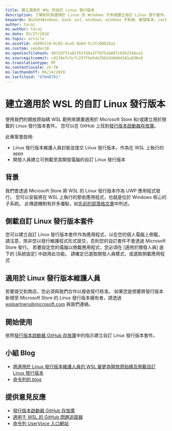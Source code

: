 ```yaml
---
title: 建立適用於 WSL 的自訂 Linux 發行版本
description: 了解如何為適用於 Linux 的 Windows 子系統建立自訂 Linux 發行套件。
keywords: BashOnWindows、bash、wsl、windows、windows 子系統、散發版本、custom
author: taraj
ms.author: taraj
ms.date: 03/27/2018
ms.topic: article
ms.assetid: a5095219-0c82-4ce5-9a6d-5c2fc00835a3
ms.custom: seodec18
ms.openlocfilehash: 4072df5fa81f65fd9a3ff875ab887c03b234bce1
ms.sourcegitcommit: cd239efc5c7c25ffbe5de25b2438d44181a838a9
ms.translationtype: MT
ms.contentlocale: zh-TW
ms.lasthandoff: 06/14/2019
ms.locfileid: "67040781"
---
```

# <a name="creating-a-custom-linux-distro-for-wsl"></a>建立適用於 WSL 的自訂 Linux 發行版本

使用我們的開放原始碼 WSL 範例來建置適用於 Microsoft Store 和/或建立用於側載的 Linux 發行版本套件。 您可以在 GitHub 上找到[發行版本啟動器存放庫](https://github.com/Microsoft/WSL-DistroLauncher)。

此專案會啟用:
* Linux 發行版本維護人員封裝並提交 Linux 發行版本，作為在 WSL 上執行的 appx
* 開發人員建立可側載至其開發電腦的自訂 Linux 發行版本

## <a name="background"></a>背景
我們會透過 Microsoft Store  將 WSL 的 Linux 發行版本作為 UWP 應用程式發行。 您可以安裝將在 WSL 上執行的那些應用程式，也就是位於 Windows 核心的子系統。 此傳遞機制有許多優點，如[先前的部落格文章](https://blogs.msdn.microsoft.com/commandline/2017/07/10/ubuntu-now-available-from-the-windows-store/)中所述。

## <a name="sideloading-a-custom-linux-distro-package"></a>側載自訂 Linux 發行版本套件
您可以建立自訂 Linux 發行版本套件作為應用程式，以在您的個人電腦上側載。 請注意，除非您以發行維護程式形式提交，否則您的自訂套件不會透過 Microsoft Store 發行。
若要設定您的電腦以側載應用程式，您必須在 [適用於開發人員] 底下的 [系統設定] 中啟用此功能。  請確定已選取開發人員模式，或選取側載應用程式

## <a name="for-linux-distro-maintainers"></a>適用於 Linux 發行版本維護人員
若要提交到商店，您必須與我們合作以接收發行核准。 如果您是想要將發行版本新增至 Microsoft Store 的 Linux 發行版本擁有者，請透過 wslpartners@microsoft.com 與我們連絡。

## <a name="getting-started"></a>開始使用
依照[發行版本啟動器 GitHub 存放庫](https://github.com/Microsoft/WSL-DistroLauncher)中的指示建立自訂 Linux 發行版本套件。

 
## <a name="team-blogs"></a>小組 Blog
*  [將適用於 Linux 發行版本維護人員的 WSL 變更為開放原始碼及側載自訂 Linux 發行版本](https://blogs.msdn.microsoft.com/commandline/2018/03/26/wsl-distro-launcher/)
* [命令列的 blog](https://blogs.msdn.microsoft.com/commandline/)

## <a name="provide-feedback"></a>提供意見反應
* [發行版本啟動器 GitHub 存放庫](https://github.com/Microsoft/WSL-DistroLauncher)
* [適用于 WSL 的 GitHub 問題追蹤器](https://github.com/Microsoft/BashOnWindows/issues)
* [命令列 UserVoice 入口網站](https://wpdev.uservoice.com/forums/266908-command-prompt-console-bash-on-ubuntu-on-windo/category/161892-bash)
